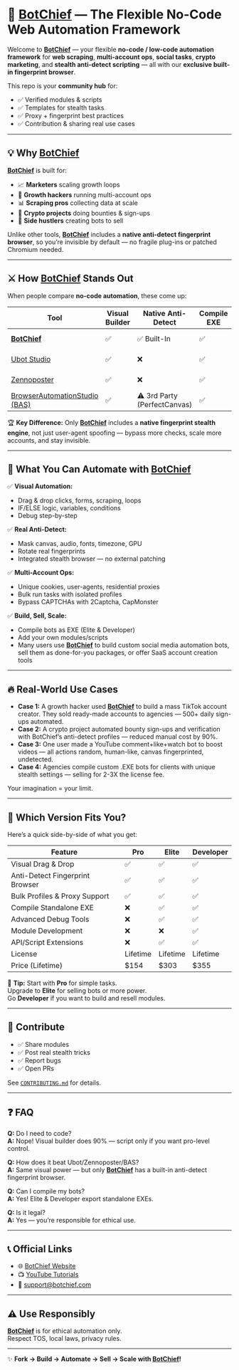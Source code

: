 # 🚀 [BotChief](https://www.botchief.com/) — The Flexible No-Code Web Automation Framework

Welcome to **[BotChief](https://www.botchief.com/)** — your flexible **no-code / low-code automation framework** for **web scraping**, **multi-account ops**, **social tasks**, **crypto marketing**, and **stealth anti-detect scripting** — all with our **exclusive built-in fingerprint browser**.

This repo is your **community hub** for:
- ✅ Verified modules & scripts
- ✅ Templates for stealth tasks
- ✅ Proxy + fingerprint best practices
- ✅ Contribution & sharing real use cases

---

## 💡 Why [BotChief](https://www.botchief.com/)

**[BotChief](https://www.botchief.com/)** is built for:
- 📈 **Marketers** scaling growth loops
- 👥 **Growth hackers** running multi-account ops
- 📊 **Scraping pros** collecting data at scale
- 🧩 **Crypto projects** doing bounties & sign-ups
- 💸 **Side hustlers** creating bots to sell

Unlike other tools, **[BotChief](https://www.botchief.com/)** includes a **native anti-detect fingerprint browser**, so you’re invisible by default — no fragile plug-ins or patched Chromium needed.

---

## ⚔️ How [BotChief](https://www.botchief.com/) Stands Out

When people compare **no-code automation**, these come up:

| Tool | Visual Builder | Native Anti-Detect | Compile EXE | Script Extensions | Price |
|------|----------------|--------------------|--------------|-------------------|-------|
| **[BotChief](https://www.botchief.com/)** | ✅ | ✅ Built-In | ✅ | ✅ | One-time |
| [Ubot Studio](https://ubotstudio.com/) | ✅ | ❌ | ✅ | ✅ | One-time |
| [Zennoposter](https://zennolab.com/) | ✅ | ❌ | ✅ | ✅ | One-time |
| [BrowserAutomationStudio (BAS)](https://bablosoft.com/shop/BAS) | ✅ | ⚠️ 3rd Party (PerfectCanvas) | ✅ | ✅ | Free/Paid |

🏆 **Key Difference:** Only **[BotChief](https://www.botchief.com/)** includes a **native fingerprint stealth engine**, not just user-agent spoofing — bypass more checks, scale more accounts, and stay invisible.

---

## 🧩 What You Can Automate with [BotChief](https://www.botchief.com/)

✅ **Visual Automation:**
- Drag & drop clicks, forms, scraping, loops
- IF/ELSE logic, variables, conditions
- Debug step-by-step

✅ **Real Anti-Detect:**
- Mask canvas, audio, fonts, timezone, GPU
- Rotate real fingerprints
- Integrated stealth browser — no external patching

✅ **Multi-Account Ops:**
- Unique cookies, user-agents, residential proxies
- Bulk run tasks with isolated profiles
- Bypass CAPTCHAs with 2Captcha, CapMonster

✅ **Build, Sell, Scale:**
- Compile bots as EXE (Elite & Developer)
- Add your own modules/scripts
- Many users use **[BotChief](https://www.botchief.com/)** to build custom social media automation bots, sell them as done-for-you packages, or offer SaaS account creation tools

---

## 🔥 Real-World Use Cases

- **Case 1:** A growth hacker used **[BotChief](https://www.botchief.com/)** to build a mass TikTok account creator. They sold ready-made accounts to agencies — 500+ daily sign-ups automated.
- **Case 2:** A crypto project automated bounty sign-ups and verification with BotChief’s anti-detect profiles — reduced manual cost by 90%.
- **Case 3:** One user made a YouTube comment+like+watch bot to boost videos — all actions random, human-like, canvas fingerprinted, undetected.
- **Case 4:** Agencies compile custom .EXE bots for clients with unique stealth settings — selling for 2-3X the license fee.

Your imagination = your limit.

---

## 💎 Which Version Fits You?

Here’s a quick side-by-side of what you get:

| Feature | Pro | Elite | Developer |
|---------|-----|-------|-----------|
| Visual Drag & Drop | ✅ | ✅ | ✅ |
| Anti-Detect Fingerprint Browser | ✅ | ✅ | ✅ |
| Bulk Profiles & Proxy Support | ✅ | ✅ | ✅ |
| Compile Standalone EXE | ❌ | ✅ | ✅ |
| Advanced Debug Tools | ❌ | ✅ | ✅ |
| Module Development | ❌ | ❌ | ✅ |
| API/Script Extensions | ❌ | ✅ | ✅ |
| License | Lifetime | Lifetime | Lifetime |
| Price (Lifetime) | $154 | $303 | $355 |

🔑 **Tip:** Start with **Pro** for simple tasks.  
Upgrade to **Elite** for selling bots or more power.  
Go **Developer** if you want to build and resell modules.

---



## 🤝 Contribute

- ✅ Share modules
- ✅ Post real stealth tricks
- ✅ Report bugs
- ✅ Open PRs

See [`CONTRIBUTING.md`](CONTRIBUTING.md) for details.

---

## ❓ FAQ

**Q:** Do I need to code?  
**A:** Nope! Visual builder does 90% — script only if you want pro-level control.

**Q:** How does it beat Ubot/Zennoposter/BAS?  
**A:** Same visual power — but only **[BotChief](https://www.botchief.com/)** has a built-in anti-detect fingerprint browser.

**Q:** Can I compile my bots?  
**A:** Yes! Elite & Developer export standalone EXEs.

**Q:** Is it legal?  
**A:** Yes — you’re responsible for ethical use.

---

## 📞 Official Links

- 🌐 [BotChief Website](https://www.botchief.com/)
- 📺 [YouTube Tutorials](https://www.youtube.com/@BotChief-Editor/videos)
- 📧 support@botchief.com

---

## ⚠️ Use Responsibly

**[BotChief](https://www.botchief.com/)** is for ethical automation only.  
Respect TOS, local laws, privacy rules.

---

✨ **Fork → Build → Automate → Sell → Scale with [BotChief](https://www.botchief.com/)!**
